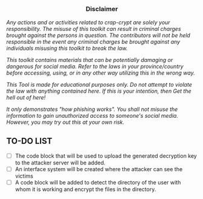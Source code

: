 ##

<h3><p align="center">Disclaimer</p></h3>

<i>Any actions and or activities related to crap-crypt are solely your responsibility. The misuse of this toolkit can result in criminal charges brought against the persons in question. The contributors will not be held responsible in the event any criminal charges be brought against any individuals misusing this toolkit to break the law.

This toolkit contains materials that can be potentially damaging or dangerous for social media. Refer to the laws in your province/country before accessing, using, or in any other way utilizing this in the wrong way.

This Tool is made for educational purposes only. Do not attempt to violate the law with anything contained here. If this is your intention, then Get the hell out of here!

It only demonstrates "how phishing works". You shall not misuse the information to gain unauthorized access to someone's social media. However, you may try out this at your own risk.</i>

## 

## TO-DO LIST

- [ ] The code block that will be used to upload the generated decryption key to the attacker server will be added.
- [ ] An interface system will be created where the attacker can see the victims
- [ ] A code block will be added to detect the directory of the user with whom it is working and encrypt the files in the directory.

##
